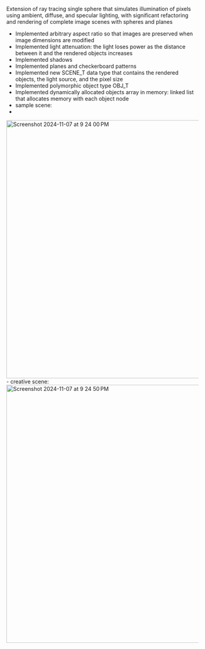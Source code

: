 Extension of ray tracing single sphere that simulates illumination of pixels using ambient, diffuse, and specular lighting, with significant refactoring and rendering of complete image scenes with spheres and planes
- Implemented arbitrary aspect ratio so that images are preserved when image dimensions are modified
- Implemented light attenuation: the light loses power as the distance between it and the rendered objects increases
- Implemented shadows
- Implemented planes and checkerboard patterns
- Implemented new SCENE_T data type that contains the rendered objects, the light source, and the pixel size
- Implemented polymorphic object type OBJ_T
- Implemented dynamically allocated objects array in memory: linked list that allocates memory with each object node
- sample scene:
- 
<img width="675" alt="Screenshot 2024-11-07 at 9 24 00 PM" src="https://github.com/user-attachments/assets/a9b9839a-9659-4d11-ac76-997c8b0b429c">
<br/>
- creative scene:
<br/>
<img width="675" alt="Screenshot 2024-11-07 at 9 24 50 PM" src="https://github.com/user-attachments/assets/907a4c36-7b0c-46e4-aa2a-12935affc113">



